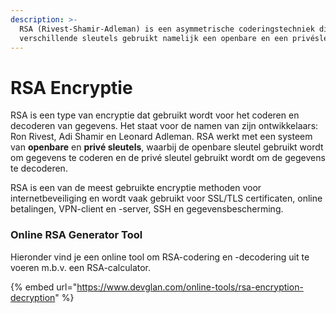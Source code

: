 ```yaml
---
description: >-
  RSA (Rivest-Shamir-Adleman) is een asymmetrische coderingstechniek die twee
  verschillende sleutels gebruikt namelijk een openbare en een privésleutel.
---
```


# RSA Encryptie

RSA is een type van encryptie dat gebruikt wordt voor het coderen en decoderen van gegevens. Het staat voor de namen van zijn ontwikkelaars: Ron Rivest, Adi Shamir en Leonard Adleman. RSA werkt met een systeem van **openbare** en **privé sleutels**, waarbij de openbare sleutel gebruikt wordt om gegevens te coderen en de privé sleutel gebruikt wordt om de gegevens te decoderen.&#x20;

RSA is een van de meest gebruikte encryptie methoden voor internetbeveiliging en wordt vaak gebruikt voor SSL/TLS certificaten, online betalingen, VPN-client en -server, SSH en gegevensbescherming.

### Online RSA Generator Tool

Hieronder vind je een online tool om RSA-codering en -decodering uit te voeren m.b.v. een RSA-calculator.

{% embed url="https://www.devglan.com/online-tools/rsa-encryption-decryption" %}

